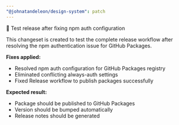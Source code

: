 ```yaml
---
"@johnatandeleon/design-system": patch
---
```


🔧 Test release after fixing npm auth configuration

This changeset is created to test the complete release workflow after resolving the npm authentication issue for GitHub Packages.

**Fixes applied:**
- Resolved npm auth configuration for GitHub Packages registry
- Eliminated conflicting always-auth settings
- Fixed Release workflow to publish packages successfully

**Expected result:**
- Package should be published to GitHub Packages
- Version should be bumped automatically 
- Release notes should be generated
